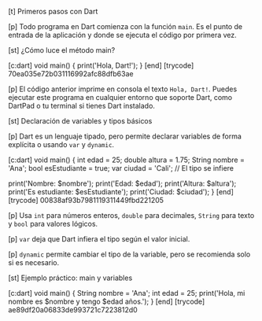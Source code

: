 [t] Primeros pasos con Dart

[p]
Todo programa en Dart comienza con la función `main`. Es el punto de entrada de la aplicación y donde se ejecuta el código por primera vez.

[st] ¿Cómo luce el método main?

[c:dart]
void main() {
  print('Hola, Dart!');
}
[end]
[trycode] 70ea035e72b031116992afc88dfb63ae

[p]
El código anterior imprime en consola el texto `Hola, Dart!`. Puedes ejecutar este programa en cualquier entorno que soporte Dart, como DartPad o tu terminal si tienes Dart instalado.

[st] Declaración de variables y tipos básicos

[p]
Dart es un lenguaje tipado, pero permite declarar variables de forma explícita o usando `var` y `dynamic`.

[c:dart]
void main() {
  int edad = 25;
  double altura = 1.75;
  String nombre = 'Ana';
  bool esEstudiante = true;
  var ciudad = 'Cali'; // El tipo se infiere
  
  print('Nombre: $nombre');
  print('Edad: $edad');
  print('Altura: $altura');
  print('Es estudiante: $esEstudiante');
  print('Ciudad: $ciudad');
}
[end]
[trycode] 00838af93b7981119311449fbd221205

[p]
Usa `int` para números enteros, `double` para decimales, `String` para texto y `bool` para valores lógicos.

[p]
`var` deja que Dart infiera el tipo según el valor inicial.

[p]
`dynamic` permite cambiar el tipo de la variable, pero se recomienda solo si es necesario.

[st] Ejemplo práctico: main y variables

[c:dart]
void main() {
  String nombre = 'Ana';
  int edad = 25;
  print('Hola, mi nombre es $nombre y tengo $edad años.');
}
[end]
[trycode] ae89df20a06833de993721c7223812d0